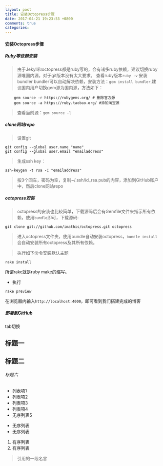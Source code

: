 ```yaml
---
layout: post
title: 安装Octopress步骤
date: 2017-04-21 19:23:53 +0800
comments: true
categories: 
---
```


#### 安装Octopress步骤

##### Ruby等依赖安装

> 由于Jekyll和octopress都是ruby写的，会有诸多ruby依赖，建议切换ruby源唯国内源。对于git版本没有太大要求。
> 查看ruby版本`ruby -v`
> 安装bundler bundler可以自动解决依赖，安装方法：`gem install bundler`,建议国内用户切换gem源为国内源，方法如下：

```
    gem source -r https://rubygems.org/ # 删除官方源
    gem source -a https://ruby.taobao.org/ #添加淘宝源
```
>  查看当前源：`gem source -l`


##### clone网站repo 
> 设置git
 
 ```
 git config --global user.name "name"
 git config --global user.email "emailaddress"
 ```
> 生成ssh key：

```
ssh-keygen -t rsa -C "emailaddress"
```

>按3个回车，密码为空，复制~/.ssh/id_rsa.pub的内容，添加到GitHub账户中，然后clone网站repo

##### octopress安装
> octopress的安装也比较简单，下载源码后会有Gemfile文件来指示所有依赖，使用`bundle`即可，下载源码:

```
git clone git://github.com/imathis/octopress.git octopress
```

> 进入octopress文件夹，使用bundle自动安装octopress，`bundle install`会自动安装所有octopress及其所有依赖。

> 执行如下命令安装默认主题

```
rake install 
``` 
所谓rake就是ruby make的缩写。
- 执行

```
rake preview
```

在浏览器内输入`http://localhost:4000`，即可看到我们搭建完成的博客
##### 部署到GitHub


tab切换
## 标题一
## 标题二
###### 标题六

- 列表项1
- 列表项2 
- 列表项3
- 列表项4
- 无序列表5

* 无序列表
* 无序列表

1. 有序列表
1. 有序列表

> 引用的一段名言
